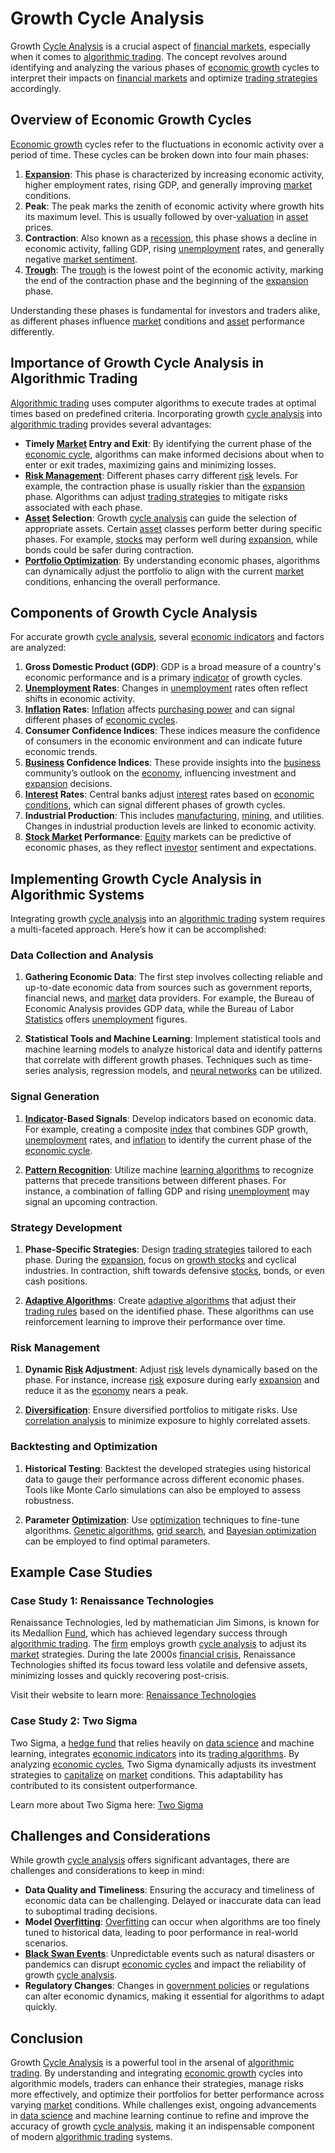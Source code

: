 # Growth Cycle Analysis

Growth [Cycle Analysis](../c/cycle_analysis.md) is a crucial aspect of [financial markets](../f/financial_market.md), especially when it comes to [algorithmic trading](../a/algorithmic_trading.md). The concept revolves around identifying and analyzing the various phases of [economic growth](../e/economic_growth.md) cycles to interpret their impacts on [financial markets](../f/financial_market.md) and optimize [trading strategies](../t/trading_strategies.md) accordingly.

## Overview of Economic Growth Cycles

[Economic growth](../e/economic_growth.md) cycles refer to the fluctuations in economic activity over a period of time. These cycles can be broken down into four main phases:

1. **[Expansion](../e/expansion.md)**: This phase is characterized by increasing economic activity, higher employment rates, rising GDP, and generally improving [market](../m/market.md) conditions.
2. **Peak**: The peak marks the zenith of economic activity where growth hits its maximum level. This is usually followed by over-[valuation](../v/valuation.md) in [asset](../a/asset.md) prices.
3. **Contraction**: Also known as a [recession](../r/recession.md), this phase shows a decline in economic activity, falling GDP, rising [unemployment](../u/unemployment.md) rates, and generally negative [market sentiment](../m/market_sentiment.md).
4. **[Trough](../t/trough.md)**: The [trough](../t/trough.md) is the lowest point of the economic activity, marking the end of the contraction phase and the beginning of the [expansion](../e/expansion.md) phase.

Understanding these phases is fundamental for investors and traders alike, as different phases influence [market](../m/market.md) conditions and [asset](../a/asset.md) performance differently.

## Importance of Growth Cycle Analysis in Algorithmic Trading

[Algorithmic trading](../a/algorithmic_trading.md) uses computer algorithms to execute trades at optimal times based on predefined criteria. Incorporating growth [cycle analysis](../c/cycle_analysis.md) into [algorithmic trading](../a/algorithmic_trading.md) provides several advantages:

- **Timely [Market](../m/market.md) Entry and Exit**: By identifying the current phase of the [economic cycle](../e/economic_cycle.md), algorithms can make informed decisions about when to enter or exit trades, maximizing gains and minimizing losses.
- **[Risk Management](../r/risk_management.md)**: Different phases carry different [risk](../r/risk.md) levels. For example, the contraction phase is usually riskier than the [expansion](../e/expansion.md) phase. Algorithms can adjust [trading strategies](../t/trading_strategies.md) to mitigate risks associated with each phase.
- **[Asset](../a/asset.md) Selection**: Growth [cycle analysis](../c/cycle_analysis.md) can guide the selection of appropriate assets. Certain [asset](../a/asset.md) classes perform better during specific phases. For example, [stocks](../s/stock.md) may perform well during [expansion](../e/expansion.md), while bonds could be safer during contraction.
- **[Portfolio Optimization](../p/portfolio_optimization.md)**: By understanding economic phases, algorithms can dynamically adjust the portfolio to align with the current [market](../m/market.md) conditions, enhancing the overall performance.

## Components of Growth Cycle Analysis

For accurate growth [cycle analysis](../c/cycle_analysis.md), several [economic indicators](../e/economic_indicators.md) and factors are analyzed:

1. **Gross Domestic Product (GDP)**: GDP is a broad measure of a country's economic performance and is a primary [indicator](../i/indicator.md) of growth cycles.
2. **[Unemployment](../u/unemployment.md) Rates**: Changes in [unemployment](../u/unemployment.md) rates often reflect shifts in economic activity.
3. **[Inflation](../i/inflation.md) Rates**: [Inflation](../i/inflation.md) affects [purchasing power](../p/purchasing_power.md) and can signal different phases of [economic cycles](../e/economic_cycles.md).
4. **Consumer Confidence Indices**: These indices measure the confidence of consumers in the economic environment and can indicate future economic trends.
5. **[Business](../b/business.md) Confidence Indices**: These provide insights into the [business](../b/business.md) community’s outlook on the [economy](../e/economy.md), influencing investment and [expansion](../e/expansion.md) decisions.
6. **[Interest](../i/interest.md) Rates**: Central banks adjust [interest](../i/interest.md) rates based on [economic conditions](../e/economic_conditions.md), which can signal different phases of growth cycles.
7. **Industrial Production**: This includes [manufacturing](../m/manufacturing.md), [mining](../m/mining.md), and utilities. Changes in industrial production levels are linked to economic activity.
8. **[Stock Market](../s/stock_market.md) Performance**: [Equity](../e/equity.md) markets can be predictive of economic phases, as they reflect [investor](../i/investor.md) sentiment and expectations.

## Implementing Growth Cycle Analysis in Algorithmic Systems

Integrating growth [cycle analysis](../c/cycle_analysis.md) into an [algorithmic trading](../a/algorithmic_trading.md) system requires a multi-faceted approach. Here’s how it can be accomplished:

### Data Collection and Analysis

1. **Gathering Economic Data**: The first step involves collecting reliable and up-to-date economic data from sources such as government reports, financial news, and [market](../m/market.md) data providers. For example, the Bureau of Economic Analysis provides GDP data, while the Bureau of Labor [Statistics](../s/statistics.md) offers [unemployment](../u/unemployment.md) figures.

2. **Statistical Tools and Machine Learning**: Implement statistical tools and machine learning models to analyze historical data and identify patterns that correlate with different growth phases. Techniques such as time-series analysis, regression models, and [neural networks](../n/neural_networks_in_trading.md) can be utilized.

### Signal Generation

1. **[Indicator](../i/indicator.md)-Based Signals**: Develop indicators based on economic data. For example, creating a composite [index](../i/index.md) that combines GDP growth, [unemployment](../u/unemployment.md) rates, and [inflation](../i/inflation.md) to identify the current phase of the [economic cycle](../e/economic_cycle.md).
   
2. **[Pattern Recognition](../p/pattern_recognition.md)**: Utilize machine [learning algorithms](../l/learning_algorithms_in_trading.md) to recognize patterns that precede transitions between different phases. For instance, a combination of falling GDP and rising [unemployment](../u/unemployment.md) may signal an upcoming contraction.

### Strategy Development

1. **Phase-Specific Strategies**: Design [trading strategies](../t/trading_strategies.md) tailored to each phase. During the [expansion](../e/expansion.md), focus on [growth stocks](../g/growth_stocks.md) and cyclical industries. In contraction, shift towards defensive [stocks](../s/stock.md), bonds, or even cash positions.

2. **[Adaptive Algorithms](../a/adaptive_algorithms.md)**: Create [adaptive algorithms](../a/adaptive_algorithms.md) that adjust their [trading rules](../t/trading_rules.md) based on the identified phase. These algorithms can use reinforcement learning to improve their performance over time.

### Risk Management

1. **Dynamic [Risk](../r/risk.md) Adjustment**: Adjust [risk](../r/risk.md) levels dynamically based on the phase. For instance, increase [risk](../r/risk.md) exposure during early [expansion](../e/expansion.md) and reduce it as the [economy](../e/economy.md) nears a peak.
   
2. **[Diversification](../d/diversification.md)**: Ensure diversified portfolios to mitigate risks. Use [correlation analysis](../c/correlation_analysis.md) to minimize exposure to highly correlated assets.

### Backtesting and Optimization

1. **Historical Testing**: Backtest the developed strategies using historical data to gauge their performance across different economic phases. Tools like Monte Carlo simulations can also be employed to assess robustness.
   
2. **Parameter [Optimization](../o/optimization.md)**: Use [optimization](../o/optimization.md) techniques to fine-tune algorithms. [Genetic algorithms](../g/genetic_algorithms_in_trading.md), [grid search](../g/grid_search_in_trading.md), and [Bayesian optimization](../b/bayesian_optimization.md) can be employed to find optimal parameters.

## Example Case Studies

### Case Study 1: Renaissance Technologies

Renaissance Technologies, led by mathematician Jim Simons, is known for its Medallion [Fund](../f/fund.md), which has achieved legendary success through [algorithmic trading](../a/algorithmic_trading.md). The [firm](../f/firm.md) employs growth [cycle analysis](../c/cycle_analysis.md) to adjust its [market](../m/market.md) strategies. During the late 2000s [financial crisis](../f/financial_crisis.md), Renaissance Technologies shifted its focus toward less volatile and defensive assets, minimizing losses and quickly recovering post-crisis.

Visit their website to learn more: [Renaissance Technologies](https://www.rentec.com/)

### Case Study 2: Two Sigma

Two Sigma, a [hedge fund](../h/hedge_fund.md) that relies heavily on [data science](../d/data_science_in_trading.md) and machine learning, integrates [economic indicators](../e/economic_indicators.md) into its [trading algorithms](../t/trading_algorithms.md). By analyzing [economic cycles](../e/economic_cycles.md), Two Sigma dynamically adjusts its investment strategies to [capitalize](../c/capitalize.md) on [market](../m/market.md) conditions. This adaptability has contributed to its consistent outperformance.

Learn more about Two Sigma here: [Two Sigma](https://www.twosigma.com/)

## Challenges and Considerations

While growth [cycle analysis](../c/cycle_analysis.md) offers significant advantages, there are challenges and considerations to keep in mind:

- **Data Quality and Timeliness**: Ensuring the accuracy and timeliness of economic data can be challenging. Delayed or inaccurate data can lead to suboptimal trading decisions.
- **Model [Overfitting](../o/overfitting.md)**: [Overfitting](../o/overfitting.md) can occur when algorithms are too finely tuned to historical data, leading to poor performance in real-world scenarios.
- **[Black Swan Events](../b/black_swan_events.md)**: Unpredictable events such as natural disasters or pandemics can disrupt [economic cycles](../e/economic_cycles.md) and impact the reliability of growth [cycle analysis](../c/cycle_analysis.md).
- **Regulatory Changes**: Changes in [government policies](../g/government_policies_in_trading.md) or regulations can alter economic dynamics, making it essential for algorithms to adapt quickly.

## Conclusion

Growth [Cycle Analysis](../c/cycle_analysis.md) is a powerful tool in the arsenal of [algorithmic trading](../a/algorithmic_trading.md). By understanding and integrating [economic growth](../e/economic_growth.md) cycles into algorithmic models, traders can enhance their strategies, manage risks more effectively, and optimize their portfolios for better performance across varying [market](../m/market.md) conditions. While challenges exist, ongoing advancements in [data science](../d/data_science_in_trading.md) and machine learning continue to refine and improve the accuracy of growth [cycle analysis](../c/cycle_analysis.md), making it an indispensable component of modern [algorithmic trading](../a/algorithmic_trading.md) systems.
